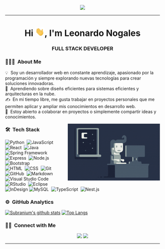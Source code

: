 
<!-- ## 👋 &nbsp;Hey there! I'm Aditya -->
<p align="center">
  <img src="https://github.com/thompsonemerson/thompsonemerson/raw/master/cover-thompson.png" height="200"/>
</p>
<hr>
<h1 align="center">Hi <img src="https://raw.githubusercontent.com/ABSphreak/ABSphreak/master/gifs/Hi.gif" width="30px">, I'm Leonardo Nogales </h1>
<h3 align="center">
FULL STACK DEVELOPER</h3>
<p align="center">

</a>
</p>
</p>




### 👨🏻‍💻 &nbsp;About Me

💡 &nbsp;Soy un desarrollador web en constante aprendizaje, apasionado por la programación y siempre explorando nuevas tecnologías para crear soluciones innovadoras.\
🌱 &nbsp;Aprendiendo sobre diseñs eficientes para sistemas eficientes y arquitecturas en la nube.\
✍️ &nbsp;En mi tiempo libre, me gusta trabajar en proyectos personales que me permiten aplicar y ampliar mis conocimientos en desarrollo web.\
💬 &nbsp;Estoy abierto a colaborar en proyectos o simplemente compartir ideas y conocimientos.

<img alt="Night Coding" src="https://raw.githubusercontent.com/AVS1508/AVS1508/master/assets/Night-Coding.gif" align="right"/>

### 🛠 &nbsp;Tech Stack

![Python](https://img.shields.io/badge/-Python-05122A?style=flat&logo=python)&nbsp;
![JavaScript](https://img.shields.io/badge/-JavaScript-05122A?style=flat&logo=javascript)&nbsp;
![React](https://img.shields.io/badge/-React-05122A?style=flat&logo=react)&nbsp;
![Java](https://img.shields.io/badge/-Java-05122A?style=flat&logo=Java&logoColor=FFA518)&nbsp;
![Spring Framework](https://img.shields.io/badge/-Spring-05122A?style=flat&logo=spring&logoColor=6DB33F)&nbsp;
![Express](https://img.shields.io/badge/-Express-05122A?style=flat&logo=express)&nbsp;
![Node.js](https://img.shields.io/badge/-Node.js-05122A?style=flat&logo=node.js)&nbsp;
![Bootstrap](https://img.shields.io/badge/-Bootstrap-05122A?style=flat&logo=bootstrap&logoColor=563D7C)\
![HTML](https://img.shields.io/badge/-HTML-05122A?style=flat&logo=HTML5)&nbsp;
![CSS](https://img.shields.io/badge/-CSS-05122A?style=flat&logo=CSS3&logoColor=1572B6)&nbsp;
![Git](https://img.shields.io/badge/-Git-05122A?style=flat&logo=git)&nbsp;
![GitHub](https://img.shields.io/badge/-GitHub-05122A?style=flat&logo=github)&nbsp;
![Markdown](https://img.shields.io/badge/-Markdown-05122A?style=flat&logo=markdown)\
![Visual Studio Code](https://img.shields.io/badge/-Visual%20Studio%20Code-05122A?style=flat&logo=visual-studio-code&logoColor=007ACC)&nbsp;
![RStudio](https://img.shields.io/badge/-RStudio-05122A?style=flat&logo=rstudio)&nbsp;
![Eclipse](https://img.shields.io/badge/-Eclipse-05122A?style=flat&logo=eclipse-ide&logoColor=2C2255)\
![InDesign](https://img.shields.io/badge/-InDesign-05122A?style=flat&logo=adobe-indesign)
![MySQL](https://img.shields.io/badge/-MySQL-05122A?style=flat&logo=mysql&logoColor=4479A1)&nbsp;
![TypeScript](https://img.shields.io/badge/-TypeScript-05122A?style=flat&logo=typescript&logoColor=3178C6)&nbsp;
![Nest.js](https://img.shields.io/badge/-Nest.js-05122A?style=flat&logo=nestjs&logoColor=E0234E)

### ⚙️ &nbsp;GitHub Analytics

[![Subranium's github stats](https://github-readme-stats.vercel.app/api?username=SuperSupeng&show_icons=true&theme=merko)](https://github.com/anuraghazra/github-readme-stats) [![Top Langs](https://github-readme-stats.vercel.app/api/top-langs/?username=SuperSupeng&layout=compact&theme=merko)](https://github.com/anuraghazra/github-readme-stats)


### 🤝🏻 &nbsp;Connect with Me

<p align="center">
<a href="https://linkedin.com/in/leonardo-nogales"><img src="https://img.shields.io/badge/-Leonardo%20Nogales-0077B5?style=flat&logo=Linkedin&logoColor=white"/></a>
<a href="mailto:nogalesleo123@gmail.com"><img src="https://img.shields.io/badge/-nogalesleo123@gmail.com-D14836?style=flat&logo=Gmail&logoColor=white"/></a>
</p>


-----
